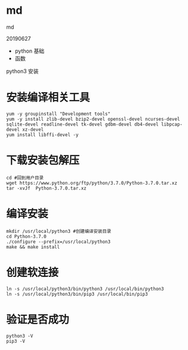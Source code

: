 # md
md

20190627
- python 基础
- 函数


python3 安装

# 安装编译相关工具

    yum -y groupinstall "Development tools"
    yum -y install zlib-devel bzip2-devel openssl-devel ncurses-devel sqlite-devel readline-devel tk-devel gdbm-devel db4-devel libpcap-devel xz-devel
    yum install libffi-devel -y

# 下载安装包解压

    cd #回到用户目录
    wget https://www.python.org/ftp/python/3.7.0/Python-3.7.0.tar.xz
    tar -xvJf  Python-3.7.0.tar.xz

# 编译安装

    mkdir /usr/local/python3 #创建编译安装目录
    cd Python-3.7.0
    ./configure --prefix=/usr/local/python3
    make && make install

# 创建软连接

    ln -s /usr/local/python3/bin/python3 /usr/local/bin/python3
    ln -s /usr/local/python3/bin/pip3 /usr/local/bin/pip3

# 验证是否成功

    python3 -V
    pip3 -V
